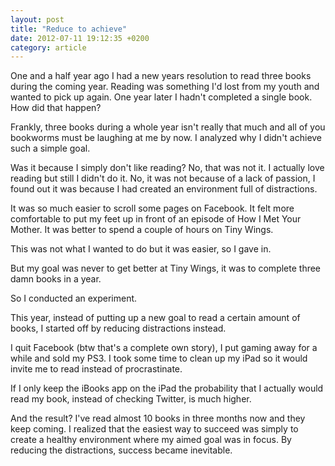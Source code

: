 ```yaml
---
layout: post
title: "Reduce to achieve"
date: 2012-07-11 19:12:35 +0200
category: article
---
```


One and a half year ago I had a new years resolution to read three books during the coming year. Reading was something I'd lost from my youth and wanted to pick up again. One year later I hadn't completed a single book. How did that happen?

Frankly, three books during a whole year isn't really that much and all of you bookworms must be laughing at me by now. I analyzed why I didn't achieve such a simple goal.

Was it because I simply don't like reading? No, that was not it. I actually love reading but still I didn't do it. No, it was not because of a lack of passion, I found out it was because I had created an environment full of distractions.

It was so much easier to scroll some pages on Facebook. It felt more comfortable to put my feet up in front of an episode of How I Met Your Mother. It was better to spend a couple of hours on Tiny Wings.

This was not what I wanted to do but it was easier, so I gave in.

But my goal was never to get better at Tiny Wings, it was to complete three damn books in a year.

So I conducted an experiment.

This year, instead of putting up a new goal to read a certain amount of books, I started off by reducing distractions instead.

I quit Facebook (btw that's a complete own story), I put gaming away for a while and sold my PS3. I took some time to clean up my iPad so it would invite me to read instead of procrastinate.

If I only keep the iBooks app on the iPad the probability that I actually would read my book, instead of checking Twitter, is much higher.

And the result? I've read almost 10 books in three months now and they keep coming. I realized that the easiest way to succeed was simply to create a healthy environment where my aimed goal was in focus. By reducing the distractions, success became inevitable.